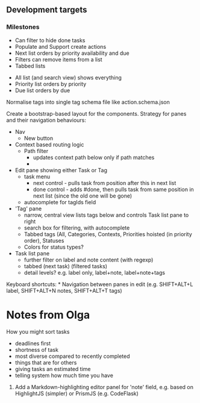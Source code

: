 ## Development targets

### Milestones

* Can filter to hide done tasks
* Populate and Support create actions
* Next list orders by priority availability and due
* Filters can remove items from a list
* Tabbed lists
- All list (and search view) shows everything
- Priority list orders by priority
- Due list orders by due

Normalise tags into single tag schema file like action.schema.json

Create a bootstrap-based layout for the components. Strategy for panes and their navigation behaviours:

* Nav
    - New button
* Context based routing logic
    - Path filter
        - updates context path below only if path matches
        - 
* Edit pane showing either Task or Tag
    - task menu 
        - next control - pulls task from position after this in next list
        - done control - adds #done, then pulls task from same position in next list (since the old one will be gone)
    - autocomplete for tagIds field
* 'Tag' pane
    - narrow, central view lists tags below and controls Task list pane to right 
    - search box for filtering, with autocomplete
    - Tabbed tags (All, Categories, Contexts, Priorities hoisted (in priority order), Statuses
    - Colors for status types?
* Task list pane
    - further filter on label and note content (with regexp)
    - tabbed (next task) (filtered tasks)
    - detail levels? e.g. label only, label+note, label+note+tags

Keyboard shortcuts:
    * Navigation between panes in edit (e.g. SHIFT+ALT+L label, SHIFT+ALT+N notes, SHIFT+ALT+T tags)


# Notes from Olga

How you might sort tasks

* deadlines first
* shortness of task
* most diverse compared to recently completed
* things that are for others
* giving tasks an estimated time
* telling system how much time you have


1. Add a Markdown-highlighting editor panel for 'note' field, e.g. based on HighlightJS (simpler) or PrismJS (e.g. CodeFlask)

